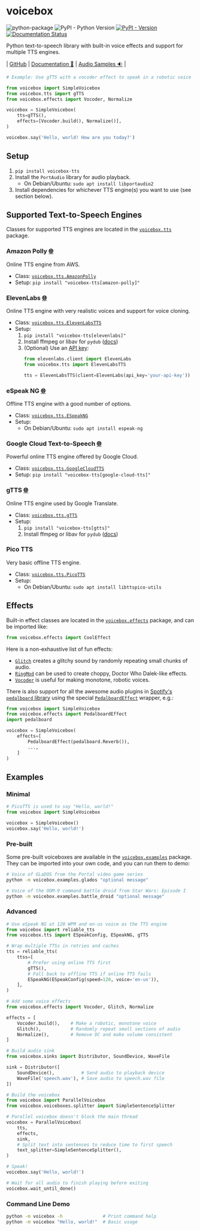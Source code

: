 # voicebox

![python-package](https://github.com/austin-bowen/voicebox/actions/workflows/python-package.yml/badge.svg)
![PyPI - Python Version](https://img.shields.io/pypi/pyversions/voicebox-tts)
[![PyPI - Version](https://img.shields.io/pypi/v/voicebox-tts)](https://pypi.org/project/voicebox-tts/)
[![Documentation Status](https://readthedocs.org/projects/voicebox/badge/?version=latest)](https://voicebox.readthedocs.io/en/latest/?badge=latest)

Python text-to-speech library with built-in voice effects and support for multiple TTS engines.

| [GitHub](https://github.com/austin-bowen/voicebox/)
| [Documentation 📘](https://voicebox.readthedocs.io)
| [Audio Samples 🔉](samples)
|

```python
# Example: Use gTTS with a vocoder effect to speak in a robotic voice

from voicebox import SimpleVoicebox
from voicebox.tts import gTTS
from voicebox.effects import Vocoder, Normalize

voicebox = SimpleVoicebox(
    tts=gTTS(),
    effects=[Vocoder.build(), Normalize()],
)

voicebox.say('Hello, world! How are you today?')
```

## Setup

1. `pip install voicebox-tts`
2. Install the `PortAudio` library for audio playback.
   - On Debian/Ubuntu: `sudo apt install libportaudio2`
3. Install dependencies for whichever TTS engine(s) you want to use (see section below).

## Supported Text-to-Speech Engines

Classes for supported TTS engines are located in the
[`voicebox.tts`](voicebox.tts) package.

### Amazon Polly [🌐](https://aws.amazon.com/polly/)

Online TTS engine from AWS.

- Class: [`voicebox.tts.AmazonPolly`](voicebox.tts.amazonpolly.AmazonPolly)
- Setup: `pip install "voicebox-tts[amazon-polly]"`

### ElevenLabs [🌐](https://elevenlabs.io/)

Online TTS engine with very realistic voices and support for voice cloning.

- Class: [`voicebox.tts.ElevenLabsTTS`](voicebox.tts.elevenlabs.ElevenLabsTTS)
- Setup:
  1. `pip install "voicebox-tts[elevenlabs]"`
  2. Install ffmpeg or libav for `pydub` ([docs](https://github.com/jiaaro/pydub#getting-ffmpeg-set-up))
  3. (Optional) Use an [API key](https://elevenlabs.io/docs/api-reference/authentication):
     ```python
     from elevenlabs.client import ElevenLabs
     from voicebox.tts import ElevenLabsTTS

     tts = ElevenLabsTTS(client=ElevenLabs(api_key='your-api-key'))
     ```

### eSpeak NG [🌐](https://github.com/espeak-ng/espeak-ng)

Offline TTS engine with a good number of options.

- Class: [`voicebox.tts.ESpeakNG`](voicebox.tts.espeakng.ESpeakNG)
- Setup:
  - On Debian/Ubuntu: `sudo apt install espeak-ng`

### Google Cloud Text-to-Speech [🌐](https://cloud.google.com/text-to-speech)

Powerful online TTS engine offered by Google Cloud.

- Class: [`voicebox.tts.GoogleCloudTTS`](voicebox.tts.googlecloudtts.GoogleCloudTTS)
- Setup: `pip install "voicebox-tts[google-cloud-tts]"`

### gTTS [🌐](https://github.com/pndurette/gTTS)

Online TTS engine used by Google Translate.

- Class: [`voicebox.tts.gTTS`](voicebox.tts.gtts.gTTS)
- Setup:
  1. `pip install "voicebox-tts[gtts]"`
  2. Install ffmpeg or libav for `pydub` ([docs](https://github.com/jiaaro/pydub#getting-ffmpeg-set-up))

### Pico TTS

Very basic offline TTS engine.

- Class: [`voicebox.tts.PicoTTS`](voicebox.tts.picotts.PicoTTS)
- Setup:
  - On Debian/Ubuntu: `sudo apt install libttspico-utils`

## Effects

Built-in effect classes are located in the
[`voicebox.effects`](voicebox.effects) package,
and can be imported like:

```python
from voicebox.effects import CoolEffect
```

Here is a non-exhaustive list of fun effects:
- [`Glitch`](voicebox.effects.glitch.Glitch)
  creates a glitchy sound by randomly repeating small chunks of audio.
- [`RingMod`](voicebox.effects.modulation.RingMod)
  can be used to create choppy, Doctor Who Dalek-like effects.
- [`Vocoder`](voicebox.effects.vocoder.Vocoder)
  is useful for making monotone, robotic voices.

There is also support for all the awesome audio plugins in
[Spotify's `pedalboard` library](https://spotify.github.io/pedalboard/index.html)
using the special [`PedalboardEffect`](voicebox.effects.pedalboard.PedalboardEffect)
wrapper, e.g.:

```python
from voicebox import SimpleVoicebox
from voicebox.effects import PedalboardEffect
import pedalboard

voicebox = SimpleVoicebox(
    effects=[
        PedalboardEffect(pedalboard.Reverb()),
        ...,
    ]
)
```

## Examples

### Minimal

```python
# PicoTTS is used to say "Hello, world!"
from voicebox import SimpleVoicebox

voicebox = SimpleVoicebox()
voicebox.say('Hello, world!')
```

### Pre-built

Some pre-built voiceboxes are available in the
[`voicebox.examples`](voicebox.examples) package.
They can be imported into your own code, and you can run them to demo:

```bash
# Voice of GLaDOS from the Portal video game series
python -m voicebox.examples.glados "optional message"

# Voice of the OOM-9 command battle droid from Star Wars: Episode I
python -m voicebox.examples.battle_droid "optional message"
```

### Advanced

```python
# Use eSpeak NG at 120 WPM and en-us voice as the TTS engine
from voicebox import reliable_tts
from voicebox.tts import ESpeakConfig, ESpeakNG, gTTS

# Wrap multiple TTSs in retries and caches
tts = reliable_tts(
    ttss=[
        # Prefer using online TTS first
        gTTS(),
        # Fall back to offline TTS if online TTS fails
        ESpeakNG(ESpeakConfig(speed=120, voice='en-us')),
    ],
)

# Add some voice effects
from voicebox.effects import Vocoder, Glitch, Normalize

effects = [
    Vocoder.build(),    # Make a robotic, monotone voice
    Glitch(),           # Randomly repeat small sections of audio
    Normalize(),        # Remove DC and make volume consistent
]

# Build audio sink
from voicebox.sinks import Distributor, SoundDevice, WaveFile

sink = Distributor([
    SoundDevice(),          # Send audio to playback device
    WaveFile('speech.wav'), # Save audio to speech.wav file
])

# Build the voicebox
from voicebox import ParallelVoicebox
from voicebox.voiceboxes.splitter import SimpleSentenceSplitter

# Parallel voicebox doesn't block the main thread
voicebox = ParallelVoicebox(
    tts,
    effects,
    sink,
    # Split text into sentences to reduce time to first speech
    text_splitter=SimpleSentenceSplitter(),
)

# Speak!
voicebox.say('Hello, world!')

# Wait for all audio to finish playing before exiting
voicebox.wait_until_done()
```

### Command Line Demo

```bash
python -m voicebox -h               # Print command help
python -m voicebox "Hello, world!"  # Basic usage
```
